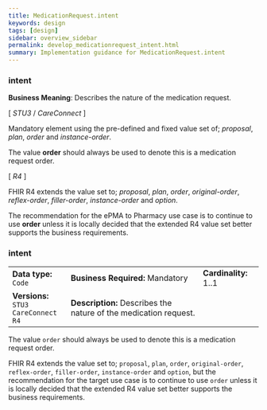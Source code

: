```yaml
---
title: MedicationRequest.intent
keywords: design
tags: [design]
sidebar: overview_sidebar
permalink: develop_medicationrequest_intent.html
summary: Implementation guidance for MedicationRequest.intent
---
```


### intent

**Business Meaning**: Describes the nature of the medication request.

[ *STU3* / *CareConnect* ]

Mandatory element using the pre-defined and fixed value set of; *proposal*, *plan*, *order* and  *instance-order*.

The value **order** should always be used to denote this is a medication request order.
 
[ *R4* ]

FHIR R4 extends the value set to; *proposal*, *plan*, *order*, *original-order*, *reflex-order*, *filler-order*, *instance-order* and *option*.

The recommendation for the ePMA to Pharmacy use case is to continue to use **order** unless it is locally decided that the extended R4 value set better supports the business requirements.

### intent

<table class='resource-attributes'>
  <tr>
    <td><b>Data type:</b> <code>Code</code></td>
    <td><b>Business Required:</b> Mandatory</td>
    <td><b>Cardinality:</b> 1..1</td>
  </tr>
  <tr>
    <td><b>Versions:</b> <code>STU3</code><br/><code>CareConnect</code><br/><code>R4</code></td>
    <td><b>Description:</b> Describes the nature of the medication request.</td>
    <td></td>
  </tr>
</table>

The value `order` should always be used to denote this is a medication request order.

FHIR R4 extends the value set to; `proposal`, `plan`, `order`, `original-order`, `reflex-order`, `filler-order`, `instance-order` and `option`, but the recommendation for the target use case is to continue to use `order` unless it is locally decided that the extended R4 value set better supports the business requirements.
